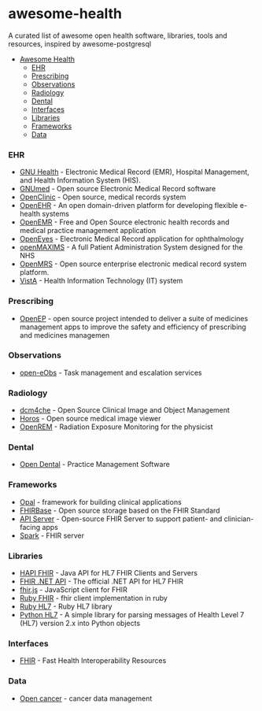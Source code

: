 # awesome-health
A curated list of awesome open health software, libraries, tools and resources, inspired by awesome-postgresql

- [Awesome Health](https://github.com/kakoni/awesome-health#awesome-health)
  - [EHR](#ehr)
  - [Prescribing](#prescribing)
  - [Observations](#observations)
  - [Radiology](#radiology)
  - [Dental](#dental)
  - [Interfaces](#interfaces)
  - [Libraries](#libraries)
  - [Frameworks](#frameworks)
  - [Data](#data)


### EHR
* [GNU Health](http://health.gnu.org/) - Electronic Medical Record (EMR), Hospital Management, and Health Information System (HIS).
* [GNUmed](http://wiki.gnumed.de/bin/view/Gnumed) - Open source Electronic Medical Record software
* [OpenClinic](http://openclinic.sourceforge.net/) - Open source, medical records system
* [OpenEHR](http://www.openehr.org) - An open domain-driven platform for
developing flexible e-health systems
* [OpenEMR](http://www.open-emr.org/) - Free and Open Source electronic health records and medical practice management application
* [OpenEyes](http://www.openeyes.org.uk) - Electronic Medical Record application for ophthalmology 
* [openMAXIMS](https://github.com/IMS-MAXIMS/openMAXIMS) - A full Patient Administration System designed for the NHS
* [OpenMRS](http://openmrs.org/) - Open source enterprise electronic medical record system platform.
* [VistA](http://www.ehealth.va.gov/VistA.asp) - Health Information Technology (IT) system

### Prescribing
* [OpenEP](http://openep.org) - open source project intended to deliver a suite of medicines management apps to improve the safety and efficiency of prescribing and medicines managemen

### Observations
 * [open-eObs](https://www.neovahealth.co.uk/page/open-eobs) - Task management and escalation services

### Radiology
 * [dcm4che](http://www.dcm4che.org/) - Open Source Clinical Image and Object Management
 * [Horos](http://www.horosproject.org/) - Open source medical image viewer
 * [OpenREM](http://http://openrem.org/) - Radiation Exposure Monitoring for the physicist
 
### Dental
  * [Open Dental](http://www.opendental.com) -  Practice Management Software

### Frameworks
  * [Opal](http://opal.openhealthcare.org.uk/) - framework for building clinical applications
  * [FHIRBase](http://fhirbase.github.io) - Open source storage based on the FHIR Standard
  * [API Server](https://github.com/smart-on-fhir/api-server) - Open-source FHIR Server to support patient- and clinician-facing apps
  * [Spark](https://github.com/furore-fhir/spark) - FHIR server
  
### Libraries
  * [HAPI FHIR](https://github.com/jamesagnew/hapi-fhir) - Java API for HL7 FHIR Clients and Servers
  * [FHIR .NET API](https://github.com/ewoutkramer/fhir-net-api) - The official .NET API for HL7 FHIR
  * [fhir.js](https://github.com/FHIR/fhir.js) - JavaScript client for FHIR
  * [Ruby FHIR](https://github.com/fhir-crucible/fhir_client) - fhir client implementation in ruby
  * [Ruby HL7](https://github.com/segfault/ruby-hl7) - Ruby HL7 library
  * [Python HL7](https://github.com/johnpaulett/python-hl7) - A simple library for parsing messages of Health Level 7 (HL7) version 2.x into Python objects

### Interfaces
  * [FHIR](https://www.hl7.org/fhir/) - Fast Health Interoperability Resources

### Data
   * [Open cancer](http://opencancer.net/) - cancer data management
